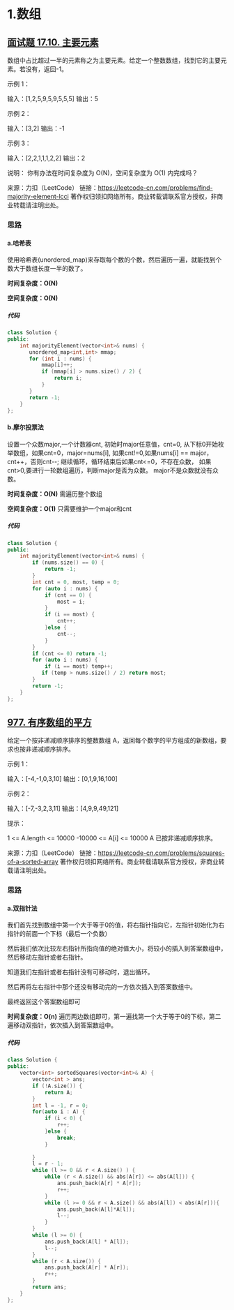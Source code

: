 # 1.数组

## [面试题 17.10. 主要元素](https://leetcode-cn.com/problems/find-majority-element-lcci/)

数组中占比超过一半的元素称之为主要元素。给定一个整数数组，找到它的主要元素。若没有，返回-1。

示例 1：

输入：[1,2,5,9,5,9,5,5,5]
输出：5


示例 2：

输入：[3,2]
输出：-1


示例 3：

输入：[2,2,1,1,1,2,2]
输出：2


说明：
你有办法在时间复杂度为 O(N)，空间复杂度为 O(1) 内完成吗？

来源：力扣（LeetCode）
链接：https://leetcode-cn.com/problems/find-majority-element-lcci
著作权归领扣网络所有。商业转载请联系官方授权，非商业转载请注明出处。



### 思路

#### a.哈希表

使用哈希表(unordered_map)来存取每个数的个数，然后遍历一遍，就能找到个数大于数组长度一半的数了。

**时间复杂度：O(N)**

**空间复杂度：O(N)**

##### 代码

```cpp
class Solution {
public:
    int majorityElement(vector<int>& nums) {
       unordered_map<int,int> mmap;
       for (int i : nums) {
           mmap[i]++;
           if (mmap[i] > nums.size() / 2) {
               return i;
           }
       }
       return -1;
    }
};
```



#### b.摩尔投票法

设置一个众数major,一个计数器cnt, 初始时major任意值，cnt=0,
从下标0开始枚举数组，如果cnt=0，major=nums[i],
如果cnt!=0,如果nums[i] == major，cnt++，否则cnt--;
继续循环，循环结束后如果cnt<=0，不存在众数，
如果cnt>0,要进行一轮数组遍历，判断major是否为众数。
major不是众数就没有众数。



**时间复杂度：O(N)**	需遍历整个数组

**空间复杂度：O(1)**	只需要维护一个major和cnt



##### 代码

```cpp
class Solution {
public:
    int majorityElement(vector<int>& nums) {
        if (nums.size() == 0) {
            return -1;
        }
        int cnt = 0, most, temp = 0;
        for (auto i : nums) {           
            if (cnt == 0) {
                most = i;
            }
            if (i == most) {
                cnt++;
            }else {
                cnt--;
            }
        }
        if (cnt <= 0) return -1;
        for (auto i : nums) {
            if (i == most) temp++;
           if (temp > nums.size() / 2) return most; 
        }
        return -1;
    }
};
```

## [977. 有序数组的平方](https://leetcode-cn.com/problems/squares-of-a-sorted-array/)



给定一个按非递减顺序排序的整数数组 A，返回每个数字的平方组成的新数组，要求也按非递减顺序排序。

 

示例 1：

输入：[-4,-1,0,3,10]
输出：[0,1,9,16,100]

示例 2：

输入：[-7,-3,2,3,11]
输出：[4,9,9,49,121]


提示：

1 <= A.length <= 10000
-10000 <= A[i] <= 10000
A 已按非递减顺序排序。

来源：力扣（LeetCode）
链接：https://leetcode-cn.com/problems/squares-of-a-sorted-array
著作权归领扣网络所有。商业转载请联系官方授权，非商业转载请注明出处。



### 思路

#### a.双指针法

我们首先找到数组中第一个大于等于0的值，将右指针指向它，左指针初始化为右指针的前面一个下标（最后一个负数）

然后我们依次比较左右指针所指向值的绝对值大小，将较小的插入到答案数组中，然后移动左指针或者右指针。

知道我们左指针或者右指针没有可移动时，退出循环。

然后再将左右指针中那个还没有移动完的一方依次插入到答案数组中。

最终返回这个答案数组即可

**时间复杂度：O(n)**     遍历两边数组即可，第一遍找第一个大于等于0的下标，第二遍移动双指针，依次插入到答案数组中。

##### 代码

```cpp
class Solution {
public:
    vector<int> sortedSquares(vector<int>& A) {
        vector<int > ans;
        if (!A.size()) {
            return A;
        }
        int l = -1, r = 0;
        for(auto i : A) {
            if (i < 0) {
                r++;
            }else {
                break;
            }
            
        }
        l = r - 1;
        while (l >= 0 && r < A.size() ) {
            while (r < A.size() && abs(A[r]) <= abs(A[l])) {
                ans.push_back(A[r] * A[r]);
                r++;
            }
            while (l >= 0 && r < A.size() && abs(A[l]) < abs(A[r])){
                ans.push_back(A[l]*A[l]);
                l--;
            }
        }
        while (l >= 0) {
            ans.push_back(A[l] * A[l]);
            l--;
        }
        while (r < A.size()) {
            ans.push_back(A[r] * A[r]);
            r++;
        }
        return ans;
    }
};
```